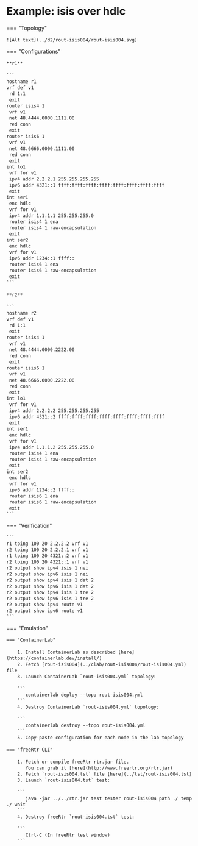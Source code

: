 # Example: isis over hdlc

=== "Topology"

    ![Alt text](../d2/rout-isis004/rout-isis004.svg)

=== "Configurations"

    **r1**

    ```
    hostname r1
    vrf def v1
     rd 1:1
     exit
    router isis4 1
     vrf v1
     net 48.4444.0000.1111.00
     red conn
     exit
    router isis6 1
     vrf v1
     net 48.6666.0000.1111.00
     red conn
     exit
    int lo1
     vrf for v1
     ipv4 addr 2.2.2.1 255.255.255.255
     ipv6 addr 4321::1 ffff:ffff:ffff:ffff:ffff:ffff:ffff:ffff
     exit
    int ser1
     enc hdlc
     vrf for v1
     ipv4 addr 1.1.1.1 255.255.255.0
     router isis4 1 ena
     router isis4 1 raw-encapsulation
     exit
    int ser2
     enc hdlc
     vrf for v1
     ipv6 addr 1234::1 ffff::
     router isis6 1 ena
     router isis6 1 raw-encapsulation
     exit
    ```

    **r2**

    ```
    hostname r2
    vrf def v1
     rd 1:1
     exit
    router isis4 1
     vrf v1
     net 48.4444.0000.2222.00
     red conn
     exit
    router isis6 1
     vrf v1
     net 48.6666.0000.2222.00
     red conn
     exit
    int lo1
     vrf for v1
     ipv4 addr 2.2.2.2 255.255.255.255
     ipv6 addr 4321::2 ffff:ffff:ffff:ffff:ffff:ffff:ffff:ffff
     exit
    int ser1
     enc hdlc
     vrf for v1
     ipv4 addr 1.1.1.2 255.255.255.0
     router isis4 1 ena
     router isis4 1 raw-encapsulation
     exit
    int ser2
     enc hdlc
     vrf for v1
     ipv6 addr 1234::2 ffff::
     router isis6 1 ena
     router isis6 1 raw-encapsulation
     exit
    ```

=== "Verification"

    ```
    r1 tping 100 20 2.2.2.2 vrf v1
    r2 tping 100 20 2.2.2.1 vrf v1
    r1 tping 100 20 4321::2 vrf v1
    r2 tping 100 20 4321::1 vrf v1
    r2 output show ipv4 isis 1 nei
    r2 output show ipv6 isis 1 nei
    r2 output show ipv4 isis 1 dat 2
    r2 output show ipv6 isis 1 dat 2
    r2 output show ipv4 isis 1 tre 2
    r2 output show ipv6 isis 1 tre 2
    r2 output show ipv4 route v1
    r2 output show ipv6 route v1
    ```

=== "Emulation"

    === "ContainerLab"

        1. Install ContainerLab as described [here](https://containerlab.dev/install/)  
        2. Fetch [rout-isis004](../clab/rout-isis004/rout-isis004.yml) file  
        3. Launch ContainerLab `rout-isis004.yml` topology:  

        ```
           containerlab deploy --topo rout-isis004.yml  
        ```
        4. Destroy ContainerLab `rout-isis004.yml` topology:  

        ```
           containerlab destroy --topo rout-isis004.yml  
        ```
        5. Copy-paste configuration for each node in the lab topology

    === "freeRtr CLI"

        1. Fetch or compile freeRtr rtr.jar file.  
           You can grab it [here](http://www.freertr.org/rtr.jar)  
        2. Fetch `rout-isis004.tst` file [here](../tst/rout-isis004.tst)  
        3. Launch `rout-isis004.tst` test:  

        ```
           java -jar ../../rtr.jar test tester rout-isis004 path ./ temp ./ wait
        ```
        4. Destroy freeRtr `rout-isis004.tst` test:  

        ```
           Ctrl-C (In freeRtr test window)
        ```

